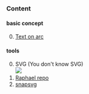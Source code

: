 ### Content

#### basic concept

0. [Text on arc](http://www.visualcinnamon.com/2015/09/placing-text-on-arcs.html)

#### tools
0. SVG (You don't know SVG)<br>
[![](https://img.youtube.com/vi/SeLOt_BRAqc/0.jpg)](https://www.youtube.com/watch?v=SeLOt_BRAqc)
  0. [Raphael repo](https://github.com/DmitryBaranovskiy/raphael)
  0. [snapsvg](http://snapsvg.io)
